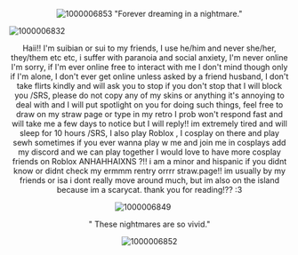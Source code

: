 

 <p align="center"

![1000006853](https://github.com/user-attachments/assets/4225079f-1465-4f7e-b379-d8213a674420)
"Forever dreaming in a nightmare."

![1000006832](https://github.com/user-attachments/assets/4329bf8d-e34e-49d4-a011-b0b90d5badda)



 <p align="center"
  
Haii!! I'm suibian or sui to my friends, I use he/him and never she/her, they/them etc etc, i suffer with paranoia and social anxiety, I'm never online I'm sorry, if I'm ever online free to interact with me I don't mind though only if I'm alone, I don't ever get online unless asked by a friend husband, I don't take flirts kindly and will ask you to stop if you don't stop that I will block you /SRS, please do not copy any of my skins or anything it's annoying to deal with and I will put spotlight on you for doing such things, feel free to draw on my straw page or type in my retro I prob won't respond fast and will take me a few days to notice but I will reply!! im extremely tired and will sleep for 10 hours /SRS, I also play Roblox , I cosplay on there and play sewh sometimes if you ever wanna play w me and join me in cosplays add my discord and we can play together I would love to have more cosplay friends on Roblox ANHAHHAIXNS ?!! i am a minor and hispanic if you didnt know or didnt check my ermmm rentry orrrr straw.page!! im usually by my friends or isa i dont really move around much, but im also on the island because im a scarycat. thank you for reading!?? :3

 <p align="center"

![1000006849](https://github.com/user-attachments/assets/f5b75698-c207-4b8b-a4a1-bb7adb4b6fd0)
‎ ‎ ‎ ‎ ‎ ‎ 
 <p align="center"

" These nightmares are so vivid."

 <p align="center"


![1000006852](https://github.com/user-attachments/assets/bb4a4fbe-f735-42f2-bfb5-04197bc1529c)
